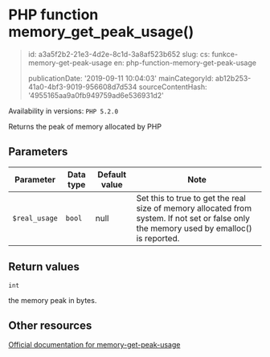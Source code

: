 PHP function memory_get_peak_usage()
====================================

> id: a3a5f2b2-21e3-4d2e-8c1d-3a8af523b652
> slug:
> 	cs: funkce-memory-get-peak-usage
> 	en: php-function-memory-get-peak-usage
> 
> publicationDate: '2019-09-11 10:04:03'
> mainCategoryId: ab12b253-41a0-4bf3-9019-956608d7d534
> sourceContentHash: '4955165aa9a0fb949759ad6e536931d2'

Availability in versions: `PHP 5.2.0`

Returns the peak of memory allocated by PHP


Parameters
--------------

| Parameter | Data type | Default value | Note |
|-----|-----|-----|-----|
| `$real_usage` | `bool` | null | Set this to true to get the real size of memory allocated from system. If not set or false only the memory used by emalloc() is reported. |


Return values
----------------

`int`

the memory peak in bytes.

Other resources
------------

[Official documentation for memory-get-peak-usage](https://www.php.net/manual/en/function.memory-get-peak-usage.php)
